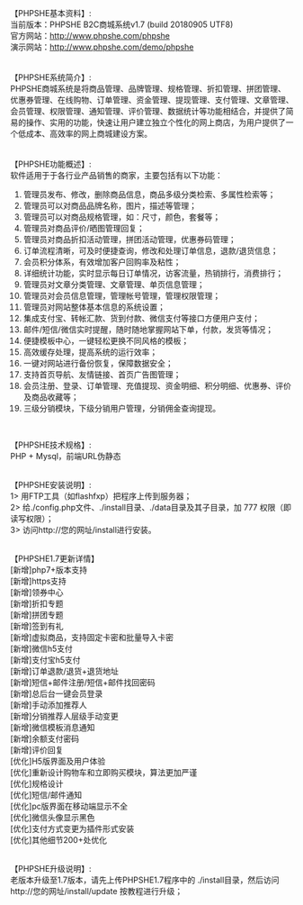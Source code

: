 【PHPSHE基本资料】:<br />
当前版本：PHPSHE B2C商城系统v1.7 (build 20180905 UTF8)<br />
官方网站：http://www.phpshe.com/phpshe<br />
演示网站：http://www.phpshe.com/demo/phpshe<br />
<br />
<br />
【PHPSHE系统简介】:<br />
PHPSHE商城系统是将商品管理、品牌管理、规格管理、折扣管理、拼团管理、优惠券管理、在线购物、订单管理、资金管理、提现管理、支付管理、文章管理、会员管理、权限管理、通知管理、评价管理、数据统计等功能相结合，并提供了简易的操作、实用的功能，快速让用户建立独立个性化的网上商店，为用户提供了一个低成本、高效率的网上商城建设方案。<br />
<br />
<br />
【PHPSHE功能概述】:<br />
软件适用于于各行业产品销售的商家，主要包括有以下功能：<br />
01. 管理员发布、修改，删除商品信息，商品多级分类检索、多属性检索等；<br />
02. 管理员可以对商品品牌名称，图片，描述等管理；<br />
03. 管理员可以对商品规格管理，如：尺寸，颜色，套餐等；<br />
04. 管理员对商品评价/晒图管理回复；<br />
05. 管理员对商品折扣活动管理，拼团活动管理，优惠券码管理；<br />
06. 订单流程清晰，可及时便捷查询，修改和处理订单信息，退款/退货信息；<br />
07. 会员积分体系，有效增加客户回购率及粘性；<br />
08. 详细统计功能，实时显示每日订单情况，访客流量，热销排行，消费排行；<br />
09. 管理员对文章分类管理、文章管理、单页信息管理；<br />
10. 管理员对会员信息管理，管理帐号管理，管理权限管理；<br />
11. 管理员对网站整体基本信息的系统设置；<br />
12. 集成支付宝、转帐汇款、货到付款、微信支付等接口方便用户支付；<br />
13. 邮件/短信/微信实时提醒，随时随地掌握网站下单，付款，发货等情况；<br />
14. 便捷模板中心，一键轻松更换不同风格的模板；<br />
15. 高效缓存处理，提高系统的运行效率；<br />
16. 一键对网站进行备份恢复，保障数据安全；<br />
17. 支持首页导航、友情链接、首页广告图管理；<br />
18. 会员注册、登录、订单管理、充值提现、资金明细、积分明细、优惠券、评价及商品收藏等；<br />
19. 三级分销模块，下级分销用户管理，分销佣金查询提现。<br />
<br />

【PHPSHE技术规格】:<br />
PHP + Mysql，前端URL伪静态<br />
<br />

【PHPSHE安装说明】:<br />
1&gt; 用FTP工具（如flashfxp）把程序上传到服务器；<br />
2&gt; 给./config.php文件、./install目录、./data目录及其子目录，加 777 权限（即读写权限）；<br />
3&gt; 访问http://您的网址/install进行安装。<br />
<br />

【PHPSHE1.7更新详情】<br />
[新增]php7+版本支持<br />
[新增]https支持<br />
[新增]领券中心<br />
[新增]折扣专题<br />
[新增]拼团专题<br />
[新增]签到有礼<br />
[新增]虚拟商品，支持固定卡密和批量导入卡密<br />
[新增]微信h5支付<br />
[新增]支付宝h5支付<br />
[新增]订单退款/退货+退货地址<br />
[新增]短信+邮件注册/短信+邮件找回密码<br />
[新增]总后台一键会员登录<br />
[新增]手动添加推荐人<br />
[新增]分销推荐人层级手动变更<br />
[新增]微信模板消息通知<br />
[新增]余额支付密码<br />
[新增]评价回复<br />
[优化]H5版界面及用户体验<br />
[优化]重新设计购物车和立即购买模块，算法更加严谨<br />
[优化]规格设计<br />
[优化]短信/邮件通知<br />
[优化]pc版界面在移动端显示不全<br />
[优化]微信头像显示黑色<br />
[优化]支付方式变更为插件形式安装<br />
[优化]其他细节200+处优化<br />
<br />

【PHPSHE升级说明】:<br />
老版本升级至1.7版本，请先上传PHPSHE1.7程序中的 ./install目录，然后访问 http://您的网址/install/update 按教程进行升级；<br />
<div>
	<br />
</div>